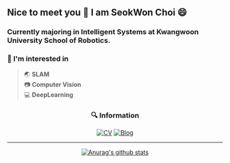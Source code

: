 ## Nice to meet you 👋 I am SeokWon Choi  😄

### Currently majoring in Intelligent Systems at Kwangwoon University School of Robotics.  
### 🚀 I'm interested in  
 > 🌏 **SLAM**  
 > 📷 **Computer Vision**  
 > 💻 **DeepLearning**  

<div align=center>  
 
### 🔍 Information  

[![CV](http://img.shields.io/badge/-CV-black?style=flat-square&logo=github&link=https://davinci-ai.tistory.com/)](https://github.com/csw609/SeokWonChoi_CV/blob/main/CV_211122.pdf) 
[![Blog](http://img.shields.io/badge/-CV-brown?style=flat-square&logo=github&link=https://davinci-ai.tistory.com/)](https://github.com/csw609/SeokWonChoi_CV/blob/main/CV_211122.pdf) 
</div>  

***
  
 <div align=center>

 
 
[![Anurag's github stats](https://github-readme-stats.vercel.app/api?username=csw609)](https://github.com/anuraghazra/github-readme-stats)

</div>
